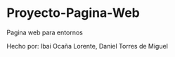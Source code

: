 # Proyecto-Pagina-Web
Pagina web para entornos

Hecho por: Ibai Ocaña Lorente, Daniel Torres de Miguel
